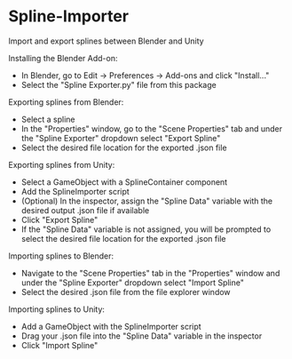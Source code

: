 # Spline-Importer
 Import and export splines between Blender and Unity

Installing the Blender Add-on:
- In Blender, go to Edit -> Preferences -> Add-ons and click "Install..."
- Select the "Spline Exporter.py" file from this package

Exporting splines from Blender:
- Select a spline
- In the "Properties" window, go to the "Scene Properties" tab and under the "Spline Exporter" dropdown select "Export Spline"
- Select the desired file location for the exported .json file

Exporting splines from Unity:
- Select a GameObject with a SplineContainer component
- Add the SplineImporter script
- (Optional) In the inspector, assign the "Spline Data" variable with the desired output .json file if available
- Click "Export Spline"
- If the "Spline Data" variable is not assigned, you will be prompted to select the desired file location for the exported .json file

Importing splines to Blender:
- Navigate to the "Scene Properties" tab in the "Properties" window and under the "Spline Exporter" dropdown select "Import Spline"
- Select the desired .json file from the file explorer window

Importing splines to Unity:
- Add a GameObject with the SplineImporter script
- Drag your .json file into the "Spline Data" variable in the inspector
- Click "Import Spline"